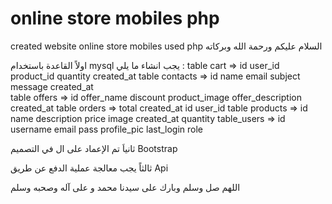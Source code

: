 # online store mobiles php
 created website online store mobiles used php 
السلام عليكم ورحمة الله وبركاته

اولاً القاعدة باستخدام mysql 
يجب انشاء ما يلي : 
table cart => 	id	user_id	product_id	quantity	created_at
table contacts => id	name   	email	subject 	message 	created_at	
table offers => id      offer_name      discount    product_image   offer_description       created_at
table   orders => total   created_at  id  user_id
table products => id    name    description     price   image   created_at      quantity
table_users => id   username    email   pass    profile_pic         last_login      role

ثانياَ تم الإعماد على ال  في التصميم 
Bootstrap

ثالثاً 
يجب معالجة عملية الدفع عن طريق 
Api 

اللهم صل وسلم وبارك على سيدنا محمد و على آله وصحبه وسلم 